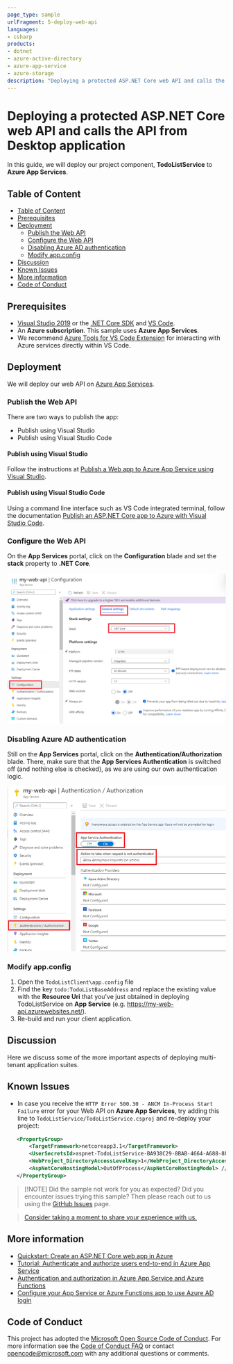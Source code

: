 ```yaml
---
page_type: sample
urlFragment: 5-deploy-web-api
languages:
- csharp
products:
- dotnet
- azure-active-directory
- azure-app-service
- azure-storage
description: "Deploying a protected ASP.NET Core web API and calls the API from Desktop application"
---
```


# Deploying a protected ASP.NET Core web API and calls the API from Desktop application

In this guide, we will deploy our project component, **TodoListService** to **Azure App Services**.

## Table of Content

- [Table of Content](#table-of-content)
- [Prerequisites](#prerequisites)
- [Deployment](#deployment)
  - [Publish the Web API](#publish-the-web-api)
  - [Configure the Web API](#configure-the-web-api)
  - [Disabling Azure AD authentication](#disabling-azure-ad-authentication)
  - [Modify app.config](#modify-appconfig)
- [Discussion](#discussion)
- [Known Issues](#known-issues)
- [More information](#more-information)
- [Code of Conduct](#code-of-conduct)

## Prerequisites

- [Visual Studio 2019](https://aka.ms/vsdownload) or the [.NET Core SDK](https://www.microsoft.com/net/learn/get-started) and [VS Code](https://code.visualstudio.com/download).
- An **Azure subscription**. This sample uses **Azure App Services**.
- We recommend [Azure Tools for VS Code Extension](https://marketplace.visualstudio.com/items?itemName=ms-vscode.vscode-node-azure-pack) for interacting with Azure services directly within VS Code.
  
## Deployment

We will deploy our web API on [Azure App Services](https://azure.microsoft.com/services/app-service/).

### Publish the Web API

There are two ways to publish the app:
- Publish using Visual Studio
- Publish using Visual Studio Code

#### Publish using Visual Studio

Follow the instructions at [Publish a Web app to Azure App Service using Visual Studio](https://docs.microsoft.com/en-US/visualstudio/deployment/quickstart-deploy-to-azure?view=vs-2019#:~:text=%20Publish%20to%20Azure%20App%20Service%20%201,Service%2C%20and%20the%20web%20app%20loads...%20More%20).

#### Publish using Visual Studio Code

Using a command line interface such as VS Code integrated terminal, follow the documentation [Publish an ASP.NET Core app to Azure with Visual Studio Code](https://docs.microsoft.com/en-us/aspnet/core/tutorials/publish-to-azure-webapp-using-vscode?view=aspnetcore-3.1#:~:text=Publish%20to%20Azure%20App%20Service.%20Leveraging%20the%20Azure,the%20Web%20App%3B%20Select%20Create%20New%20Web%20App).

### Configure the Web API

On the **App Services** portal, click on the **Configuration** blade and set the **stack** property to **.NET Core**.

![config](./ReadmeFiles/AppService-Config.png)

### Disabling Azure AD authentication

Still on the **App Services** portal, click on the **Authentication/Authorization** blade. There, make sure that the **App Services Authentication** is switched off (and nothing else is checked), as we are using our own authentication logic.  

![auth1](./ReadmeFiles/appservice-auth.png)

### Modify app.config

1. Open the `TodoListClient\app.config` file
2. Find the key `todo:TodoListBaseAddress` and replace the existing value with the **Resource Uri** that you've just obtained in deploying TodoListService on **App Service** (e.g. https://my-web-api.azurewebsites.net/).
3. Re-build and run your client application.

## Discussion

Here we discuss some of the more important aspects of deploying multi-tenant application suites.

## Known Issues

- In case you receive the `HTTP Error 500.30 - ANCM In-Process Start Failure` error for your Web API on **Azure App Services**, try adding this line to `TodoListService/TodoListService.csproj` and re-deploy your project:

 ```xml
    <PropertyGroup>
        <TargetFramework>netcoreapp3.1</TargetFramework>
        <UserSecretsId>aspnet-TodoListService-BA938C29-8BAB-4664-A688-8FD54049C1C3</UserSecretsId>
        <WebProject_DirectoryAccessLevelKey>1</WebProject_DirectoryAccessLevelKey>
        <AspNetCoreHostingModel>OutOfProcess</AspNetCoreHostingModel> // Add this line
    </PropertyGroup>
 ```

> [!NOTE] Did the sample not work for you as expected? Did you encounter issues trying this sample? Then please reach out to us using the [GitHub Issues](../../../issues) page.

> [Consider taking a moment to share your experience with us.](https://forms.office.com/Pages/ResponsePage.aspx?id=v4j5cvGGr0GRqy180BHbR73pcsbpbxNJuZCMKN0lURpUNDVNMlg5UlVWVDlVNFhJMUZFRlNEMU5LRiQlQCN0PWcu)

## More information

- [Quickstart: Create an ASP.NET Core web app in Azure](https://docs.microsoft.com/azure/app-service/app-service-web-get-started-dotnet)
- [Tutorial: Authenticate and authorize users end-to-end in Azure App Service](https://docs.microsoft.com/azure/app-service/app-service-web-tutorial-auth-aad)
- [Authentication and authorization in Azure App Service and Azure Functions](https://docs.microsoft.com/azure/app-service/overview-authentication-authorization)
- [Configure your App Service or Azure Functions app to use Azure AD login](https://docs.microsoft.com/azure/app-service/configure-authentication-provider-aad)

## Code of Conduct

This project has adopted the [Microsoft Open Source Code of Conduct](https://opensource.microsoft.com/codeofconduct/).
For more information see the [Code of Conduct FAQ](https://opensource.microsoft.com/codeofconduct/faq/) or
contact [opencode@microsoft.com](mailto:opencode@microsoft.com) with any additional questions or comments.
